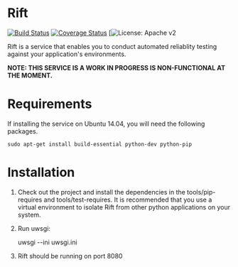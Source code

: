 Rift
====

[![Build Status](https://travis-ci.org/CloudRift/Rift.svg?branch=master)](https://travis-ci.org/CloudRift/Rift) [![Coverage Status](https://img.shields.io/coveralls/CloudRift/Rift.svg)](https://coveralls.io/r/CloudRift/Rift?branch=master) [![License: Apache v2](http://img.shields.io/badge/license-Apache%20v2-blue.svg])

Rift is a service that enables you to conduct automated reliablity testing against your application's environments.

**NOTE: THIS SERVICE IS A WORK IN PROGRESS IS NON-FUNCTIONAL AT THE MOMENT.**

Requirements
============

If installing the service on Ubuntu 14.04, you will need the following packages.

    sudo apt-get install build-essential python-dev python-pip


Installation
============

1. Check out the project and install the dependencies in the tools/pip-requires and tools/test-requires. It is
recommended that you use a virtual environment to isolate Rift from other python applications on your system.

2. Run uwsgi:

    uwsgi --ini uwsgi.ini

3. Rift should be running on port 8080
